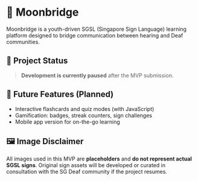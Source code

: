 # 🌉 Moonbridge
Moonbridge is a youth-driven SGSL (Singapore Sign Language) learning platform designed to bridge communication between hearing and Deaf communities. 

## 📌 Project Status
> **Development is currently paused** after the MVP submission. 

## 🧠 Future Features (Planned)
- Interactive flashcards and quiz modes (with JavaScript)
- Gamification: badges, streak counters, sign challenges
- Mobile app version for on-the-go learning

## 🖼️ Image Disclaimer

All images used in this MVP are **placeholders** and **do not represent actual SGSL signs**. Original sign assets will be developed or curated in consultation with the SG Deaf community if the project resumes.
